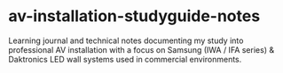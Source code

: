 # av-installation-studyguide-notes
Learning journal and technical notes documenting my study into professional AV installation with a focus on Samsung (IWA / IFA series) &amp; Daktronics LED wall systems used in commercial environments.
